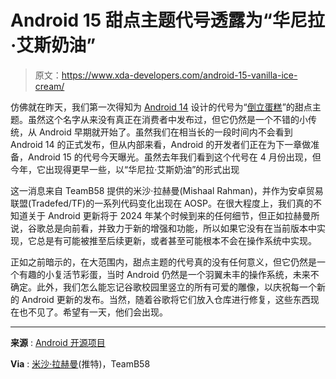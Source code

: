 # Android 15 甜点主题代号透露为“华尼拉·艾斯奶油”

> 原文：<https://www.xda-developers.com/android-15-vanilla-ice-cream/>

仿佛就在昨天，我们第一次得知为 [Android 14](https://www.xda-developers.com/android-14/) 设计的代号为“[倒立蛋糕](https://www.xda-developers.com/google-codename-android-14/)”的甜点主题。虽然这个名字从来没有真正在消费者中发布过，但它仍然是一个不错的小传统，从 Android 早期就开始了。虽然我们在相当长的一段时间内不会看到 Android 14 的正式发布，但从内部来看，Android 的开发者们正在为下一章做准备，Android 15 的代号今天曝光。虽然去年我们看到这个代号在 4 月份出现，但今年，它出现得更早一些，以“华尼拉·艾斯奶油”的形式出现

这一消息来自 TeamB58 提供的米沙·拉赫曼(Mishaal Rahman)，并作为安卓贸易联盟(Tradefed/TF)的一系列代码变化出现在 AOSP。在很大程度上，我们真的不知道关于 Android 更新将于 2024 年某个时候到来的任何细节，但正如拉赫曼所说，谷歌总是向前看，并致力于新的增强和功能，所以如果它没有在当前版本中实现，它总是有可能被推至后续更新，或者甚至可能根本不会在操作系统中实现。

正如之前暗示的，在大范围内，甜点主题的代号真的没有任何意义，但它仍然是一个有趣的小复活节彩蛋，当时 Android 仍然是一个羽翼未丰的操作系统，未来不确定。此外，我们怎么能忘记谷歌校园里竖立的所有可爱的雕像，以庆祝每一个新的 Android 更新的发布。当然，随着谷歌将它们放入仓库进行修复，这些东西现在也不见了。希望有一天，他们会出现。

* * *

**来源** : [Android 开源项目](https://android-review.googlesource.com/q/VanillaIceCream)

**Via** : [米沙·拉赫曼](https://twitter.com/MishaalRahman/status/1631742485729878016)(推特)，TeamB58